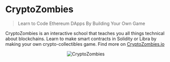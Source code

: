 # CryptoZombies

> Learn to Code Ethereum DApps By Building Your Own Game

CryptoZombies is an interactive school that teaches you all things technical about blockchains. Learn to make smart contracts in Solidity or Libra by making your own crypto-collectibles game. Find more on [CryptoZombies.io](https://cryptozombies.io/)

<p align="center">
  <img src="https://user-images.githubusercontent.com/43004643/84690793-b5339800-af60-11ea-8ec9-46ede21bcbd9.png?raw=true" alt="CryptoZombies"/>
</p>

